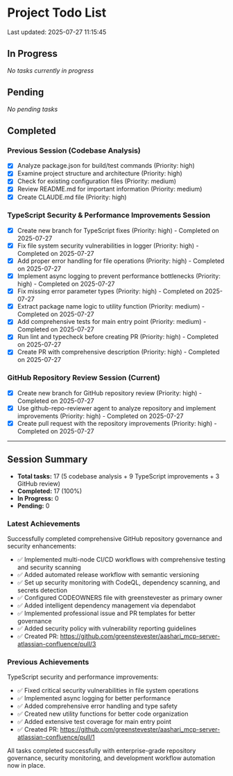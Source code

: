 # Project Todo List

Last updated: 2025-07-27 11:15:45

## In Progress
_No tasks currently in progress_

## Pending
_No pending tasks_

## Completed

### Previous Session (Codebase Analysis)
- [x] Analyze package.json for build/test commands (Priority: high)
- [x] Examine project structure and architecture (Priority: high)
- [x] Check for existing configuration files (Priority: medium)
- [x] Review README.md for important information (Priority: medium)
- [x] Create CLAUDE.md file (Priority: high)

### TypeScript Security & Performance Improvements Session
- [x] Create new branch for TypeScript fixes (Priority: high) - Completed on 2025-07-27
- [x] Fix file system security vulnerabilities in logger (Priority: high) - Completed on 2025-07-27
- [x] Add proper error handling for file operations (Priority: high) - Completed on 2025-07-27
- [x] Implement async logging to prevent performance bottlenecks (Priority: high) - Completed on 2025-07-27
- [x] Fix missing error parameter types (Priority: high) - Completed on 2025-07-27
- [x] Extract package name logic to utility function (Priority: medium) - Completed on 2025-07-27
- [x] Add comprehensive tests for main entry point (Priority: medium) - Completed on 2025-07-27
- [x] Run lint and typecheck before creating PR (Priority: high) - Completed on 2025-07-27
- [x] Create PR with comprehensive description (Priority: high) - Completed on 2025-07-27

### GitHub Repository Review Session (Current)
- [x] Create new branch for GitHub repository review (Priority: high) - Completed on 2025-07-27
- [x] Use github-repo-reviewer agent to analyze repository and implement improvements (Priority: high) - Completed on 2025-07-27
- [x] Create pull request with the repository improvements (Priority: high) - Completed on 2025-07-27

---

## Session Summary
- **Total tasks:** 17 (5 codebase analysis + 9 TypeScript improvements + 3 GitHub review)
- **Completed:** 17 (100%)
- **In Progress:** 0
- **Pending:** 0

### Latest Achievements
Successfully completed comprehensive GitHub repository governance and security enhancements:
- ✅ Implemented multi-node CI/CD workflows with comprehensive testing and security scanning
- ✅ Added automated release workflow with semantic versioning
- ✅ Set up security monitoring with CodeQL, dependency scanning, and secrets detection
- ✅ Configured CODEOWNERS file with greenstevester as primary owner
- ✅ Added intelligent dependency management via dependabot
- ✅ Implemented professional issue and PR templates for better governance
- ✅ Added security policy with vulnerability reporting guidelines
- ✅ Created PR: https://github.com/greenstevester/aashari_mcp-server-atlassian-confluence/pull/3

### Previous Achievements
TypeScript security and performance improvements:
- ✅ Fixed critical security vulnerabilities in file system operations
- ✅ Implemented async logging for better performance  
- ✅ Added comprehensive error handling and type safety
- ✅ Created new utility functions for better code organization
- ✅ Added extensive test coverage for main entry point
- ✅ Created PR: https://github.com/greenstevester/aashari_mcp-server-atlassian-confluence/pull/1

All tasks completed successfully with enterprise-grade repository governance, security monitoring, and development workflow automation now in place.